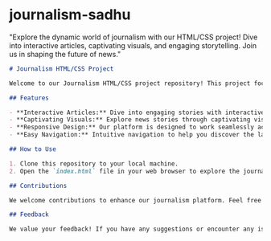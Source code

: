 # journalism-sadhu
"Explore the dynamic world of journalism with our HTML/CSS project! Dive into interactive articles, captivating visuals, and engaging storytelling. Join us in shaping the future of news."
```markdown
# Journalism HTML/CSS Project

Welcome to our Journalism HTML/CSS project repository! This project focuses on creating a dynamic and visually appealing platform for journalistic content using HTML and CSS.

## Features

- **Interactive Articles:** Dive into engaging stories with interactive elements.
- **Captivating Visuals:** Explore news stories through captivating visuals and graphics.
- **Responsive Design:** Our platform is designed to work seamlessly across various devices and screen sizes.
- **Easy Navigation:** Intuitive navigation to help you discover the latest news effortlessly.

## How to Use

1. Clone this repository to your local machine.
2. Open the `index.html` file in your web browser to explore the journalism platform.

## Contributions

We welcome contributions to enhance our journalism platform. Feel free to fork this repository, make your improvements, and submit a pull request.

## Feedback

We value your feedback! If you have any suggestions or encounter any issues while using our platform, please open an issue in this repository.


